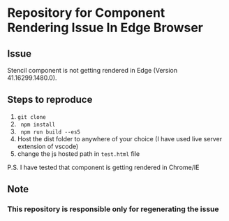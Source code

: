 # Repository for Component Rendering Issue In Edge Browser

## Issue
Stencil component is not getting rendered in Edge (Version 41.16299.1480.0). 

## Steps to reproduce
1. ` git clone `
2. ` npm install`
3. ` npm run build --es5`
4. Host the dist folder to anywhere of your choice (I have used live server extension of vscode)
5. change the js hosted path in `test.html` file

P.S. I have tested that component is getting rendered in Chrome/IE

## Note
### This repository is responsible only for regenerating the issue